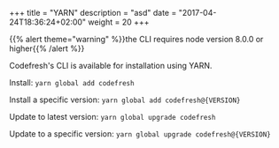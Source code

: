 +++
title = "YARN"
description = "asd"
date = "2017-04-24T18:36:24+02:00"
weight = 20
+++

{{% alert theme="warning" %}}the CLI requires node version 8.0.0 or higher{{% /alert %}}

Codefresh's CLI is available for installation using YARN.

Install:
`yarn global add codefresh`

Install a specific version:
`yarn global add codefresh@{VERSION}`

Update to latest version:
`yarn global upgrade codefresh`

Update to a specific version:
`yarn global upgrade codefresh@{VERSION}`
